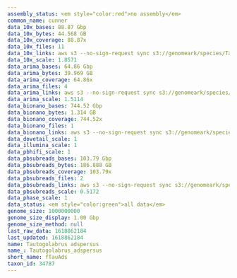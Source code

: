 ```yaml
---
assembly_status: <em style="color:red">no assembly</em>
common_name: cunner
data_10x_bases: 88.87 Gbp
data_10x_bytes: 44.568 GB
data_10x_coverage: 88.87x
data_10x_files: 11
data_10x_links: aws s3 --no-sign-request sync s3://genomeark/species/Tautogolabrus_adspersus/fTauAds1/genomic_data/10x/ .<br>
data_10x_scale: 1.8571
data_arima_bases: 64.86 Gbp
data_arima_bytes: 39.969 GB
data_arima_coverage: 64.86x
data_arima_files: 4
data_arima_links: aws s3 --no-sign-request sync s3://genomeark/species/Tautogolabrus_adspersus/fTauAds1/genomic_data/arima/ .<br>
data_arima_scale: 1.5114
data_bionano_bases: 744.52 Gbp
data_bionano_bytes: 1.314 GB
data_bionano_coverage: 744.52x
data_bionano_files: 1
data_bionano_links: aws s3 --no-sign-request sync s3://genomeark/species/Tautogolabrus_adspersus/fTauAds1/genomic_data/bionano/ .<br>
data_dovetail_scale: 1
data_illumina_scale: 1
data_pbhifi_scale: 1
data_pbsubreads_bases: 103.79 Gbp
data_pbsubreads_bytes: 186.888 GB
data_pbsubreads_coverage: 103.79x
data_pbsubreads_files: 2
data_pbsubreads_links: aws s3 --no-sign-request sync s3://genomeark/species/Tautogolabrus_adspersus/fTauAds1/genomic_data/pacbio/ . --exclude "*ccs*bam*"<br>
data_pbsubreads_scale: 0.5172
data_phase_scale: 1
data_status: <em style="color:green">all data</em>
genome_size: 1000000000
genome_size_display: 1.00 Gbp
genome_size_method: null
last_raw_data: 1618862184
last_updated: 1618862184
name: Tautogolabrus adspersus
name_: Tautogolabrus_adspersus
short_name: fTauAds
taxon_id: 34787
---
```

